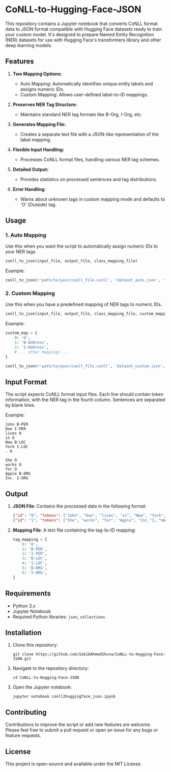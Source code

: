 # CoNLL-to-Hugging-Face-JSON

This repository contains a Jupyter notebook that converts CoNLL format data to JSON format compatible with Hugging Face datasets ready to train your custom model. It's designed to prepare Named Entity Recognition (NER) datasets for use with Hugging Face's transformers library and other deep learning models.

## Features

1. **Two Mapping Options:**
   - Auto Mapping: Automatically identifies unique entity labels and assigns numeric IDs.
   - Custom Mapping: Allows user-defined label-to-ID mappings.

2. **Preserves NER Tag Structure:**
   - Maintains standard NER tag formats like B-Org, I-Org, etc.

3. **Generates Mapping File:**
   - Creates a separate text file with a JSON-like representation of the label mapping.

4. **Flexible Input Handling:**
   - Processes CoNLL format files, handling various NER tag schemes.

5. **Detailed Output:**
   - Provides statistics on processed sentences and tag distributions.

6. **Error Handling:**
   - Warns about unknown tags in custom mapping mode and defaults to 'O' (Outside) tag.

## Usage

### 1. Auto Mapping

Use this when you want the script to automatically assign numeric IDs to your NER tags.

```python
conll_to_json(input_file, output_file, class_mapping_file)
```

Example:
```python
conll_to_json(r'path/to/your/conll_file.conll', 'dataset_auto.json', 'tag_mapping_auto.txt')
```

### 2. Custom Mapping

Use this when you have a predefined mapping of NER tags to numeric IDs.

```python
conll_to_json(input_file, output_file, class_mapping_file, custom_mapping=custom_map)
```

Example:
```python
custom_map = {
    0: 'O',
    1: 'B-Address',
    2: 'I-Address',
    # ... other mappings ...
}

conll_to_json(r'path/to/your/conll_file.conll', 'dataset_custom.json', 'tag_mapping_custom.txt', custom_mapping=custom_map)
```

## Input Format

The script expects CoNLL format input files. Each line should contain token information, with the NER tag in the fourth column. Sentences are separated by blank lines.

Example:
```
John B-PER
Doe I-PER
lives O
in O
New B-LOC
York I-LOC
. O

She O
works O
for O
Apple B-ORG
Inc. I-ORG
```

## Output

1. **JSON File**: Contains the processed data in the following format:
   ```json
   {"id": "0", "tokens": ["John", "Doe", "lives", "in", "New", "York", "."], "ner_tags": [1, 2, 0, 0, 3, 4, 0]}
   {"id": "1", "tokens": ["She", "works", "for", "Apple", "Inc."], "ner_tags": [0, 0, 0, 5, 6]}
   ```

2. **Mapping File**: A text file containing the tag-to-ID mapping:
   ```python
   tag_mapping = {
       0: 'O',
       1: 'B-PER',
       2: 'I-PER',
       3: 'B-LOC',
       4: 'I-LOC',
       5: 'B-ORG',
       6: 'I-ORG',
   }
   ```

## Requirements

- Python 3.x
- Jupyter Notebook
- Required Python libraries: `json`, `collections`

## Installation

1. Clone this repository:
   ```
   git clone https://github.com/SakibAhmedShuva/CoNLL-to-Hugging-Face-JSON.git
   ```
2. Navigate to the repository directory:
   ```
   cd CoNLL-to-Hugging-Face-JSON
   ```
3. Open the Jupyter notebook:
   ```
   jupyter notebook conll2huggingface_json.ipynb
   ```

## Contributing

Contributions to improve the script or add new features are welcome. Please feel free to submit a pull request or open an issue for any bugs or feature requests.

## License

This project is open-source and available under the MIT License.
